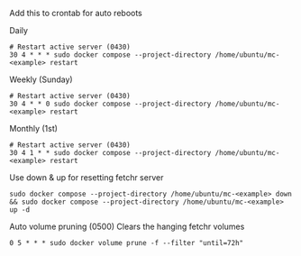 Add this to crontab for auto reboots

Daily
```
# Restart active server (0430)
30 4 * * * sudo docker compose --project-directory /home/ubuntu/mc-<example> restart
```

Weekly (Sunday)
```
# Restart active server (0430)
30 4 * * 0 sudo docker compose --project-directory /home/ubuntu/mc-<example> restart
```

Monthly (1st)
```
# Restart active server (0430)
30 4 1 * * sudo docker compose --project-directory /home/ubuntu/mc-<example> restart
```

Use down & up for resetting fetchr server
```
sudo docker compose --project-directory /home/ubuntu/mc-<example> down && sudo docker compose --project-directory /home/ubuntu/mc-<example> up -d
```

Auto volume pruning (0500)
Clears the hanging fetchr volumes
```
0 5 * * * sudo docker volume prune -f --filter "until=72h"
```